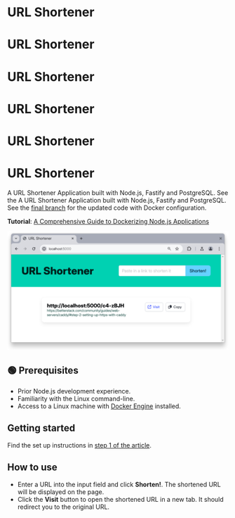 # URL Shortener
# URL Shortener
# URL Shortener
# URL Shortener
# URL Shortener
# URL Shortener

A URL Shortener Application built with Node.js, Fastify and PostgreSQL. See the
A URL Shortener Application built with Node.js, Fastify and PostgreSQL. See the
[final branch](https://github.com/finallyayo/node-url-shortener/tree/fastify)
for the updated code with Docker configuration.

**Tutorial**:
[A Comprehensive Guide to Dockerizing Node.js Applications](https://betterstack.com/community/guides/scaling-nodejs/dockerize-nodejs/)

![URL Shortener Application](screenshot.png)

## 🟢 Prerequisites

- Prior Node.js development experience.
- Familiarity with the Linux command-line.
- Access to a Linux machine with
  [Docker Engine](https://docs.docker.com/engine/install/) installed.

## Getting started

Find the set up instructions in
[step 1 of the article](https://betterstack.com/community/guides/scaling-nodejs/dockerize-nodejs/#step-1-setting-up-the-demo-project).

## How to use

- Enter a URL into the input field and click **Shorten!**. The shortened URL
  will be displayed on the page.
- Click the **Visit** button to open the shortened URL in a new tab. It should
  redirect you to the original URL.
